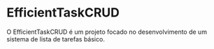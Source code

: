 # EfficientTaskCRUD
O EfficientTaskCRUD é um projeto focado no desenvolvimento de um sistema de lista de tarefas básico.
